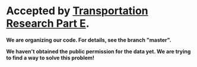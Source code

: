 # Accepted by [Transportation Research Part E]((https://www.sciencedirect.com/science/article/abs/pii/S1366554525001929)).
**We are organizing our code. For details, see the branch "master".**

**We haven't obtained the public permission for the data yet. We are trying to find a way to solve this problem!**
